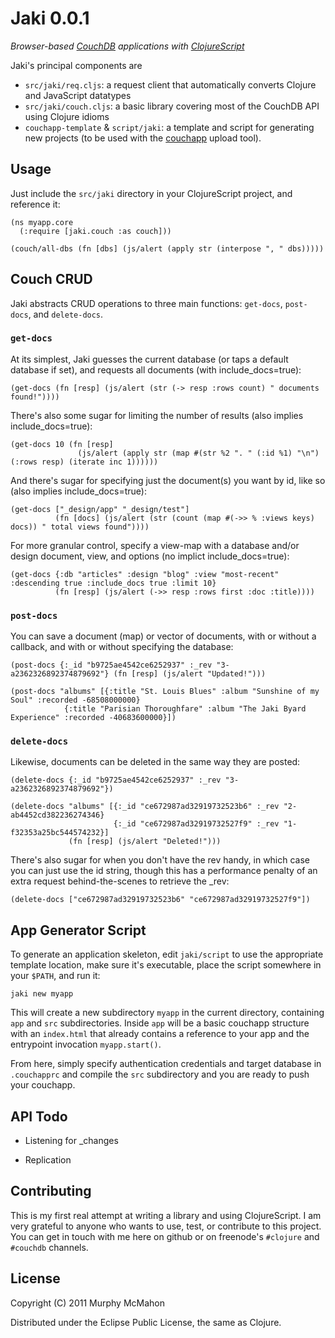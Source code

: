 Jaki 0.0.1
==========
*Browser-based [CouchDB](http://couchdb.apache.org) applications with [ClojureScript](http://github.com/clojure/clojurescript)*

Jaki's principal components are

* `src/jaki/req.cljs`: a request client that automatically converts Clojure and JavaScript datatypes
* `src/jaki/couch.cljs`: a basic library covering most of the CouchDB API using Clojure idioms
* `couchapp-template` & `script/jaki`: a template and script for generating new projects (to be used with the [couchapp](https://github.com/couchapp/couchapp) upload tool).

Usage
-----

Just include the `src/jaki` directory in your ClojureScript project, and reference it:

    (ns myapp.core
	  (:require [jaki.couch :as couch]))

    (couch/all-dbs (fn [dbs] (js/alert (apply str (interpose ", " dbs)))))
	
Couch CRUD
----------

Jaki abstracts CRUD operations to three main functions: `get-docs`, `post-docs`, and `delete-docs`.

### `get-docs`

At its simplest, Jaki guesses the current database (or taps a default database if set), and requests all documents (with include_docs=true):

    (get-docs (fn [resp] (js/alert (str (-> resp :rows count) " documents found!"))))

There's also some sugar for limiting the number of results (also implies include_docs=true):

    (get-docs 10 (fn [resp] 
	               (js/alert (apply str (map #(str %2 ". " (:id %1) "\n") (:rows resp) (iterate inc 1))))))

And there's sugar for specifying just the document(s) you want by id, like so (also implies include_docs=true):

    (get-docs ["_design/app" "_design/test"]
	          (fn [docs] (js/alert (str (count (map #(->> % :views keys) docs)) " total views found"))))

For more granular control, specify a view-map with a database and/or design document, view, and options (no implict include_docs=true):

    (get-docs {:db "articles" :design "blog" :view "most-recent" :descending true :include_docs true :limit 10}
	          (fn [resp] (js/alert (->> resp :rows first :doc :title))))

### `post-docs`

You can save a document (map) or vector of documents, with or without a callback, and with or 
without specifying the database:

    (post-docs {:_id "b9725ae4542ce6252937" :_rev "3-a2362326892374879692"} (fn [resp] (js/alert "Updated!")))

    (post-docs "albums" [{:title "St. Louis Blues" :album "Sunshine of my Soul" :recorded -68508000000}
	            {:title "Parisian Thoroughfare" :album "The Jaki Byard Experience" :recorded -40683600000}])

### `delete-docs`

Likewise, documents can be deleted in the same way they are posted:

    (delete-docs {:_id "b9725ae4542ce6252937" :_rev "3-a2362326892374879692"})
	
	(delete-docs "albums" [{:_id "ce672987ad32919732523b6" :_rev "2-ab4452cd382236274346}
	                       {:_id "ce672987ad32919732527f9" :_rev "1-f32353a25bc544574232}]
	             (fn [resp] (js/alert "Deleted!")))

There's also sugar for when you don't have the rev handy, in which case you can just use the
id string, though this has a performance penalty of an extra request behind-the-scenes to retrieve
the _rev:

    (delete-docs ["ce672987ad32919732523b6" "ce672987ad32919732527f9"])

App Generator Script
--------------------

To generate an application skeleton, edit `jaki/script` to use the appropriate template location, make sure it's executable,
place the script somewhere in your `$PATH`, and run it:

    jaki new myapp

This will create a new subdirectory `myapp` in the current directory, containing `app` and `src` subdirectories. Inside `app`
will be a basic couchapp structure with an `index.html` that already contains a reference to your app and the entrypoint invocation
`myapp.start()`.

From here, simply specify authentication credentials and target database in `.couchapprc` and compile the `src` subdirectory
and you are ready to push your couchapp.


API Todo
--------

- Listening for _changes

- Replication

Contributing
------------

This is my first real attempt at writing a library and using ClojureScript. I am very grateful to anyone who wants to use, test,
or contribute to this project. You can get in touch with me here on github or on freenode's `#clojure` and `#couchdb` channels.


License
-------

Copyright (C) 2011 Murphy McMahon

Distributed under the Eclipse Public License, the same as Clojure.
